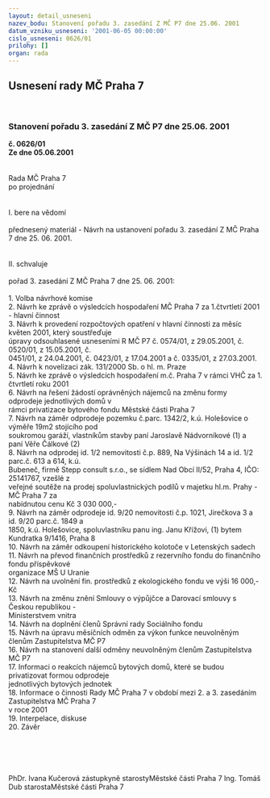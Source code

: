 ```yaml
---
layout: detail_usneseni
nazev_bodu: Stanovení pořadu 3. zasedání Z MČ P7 dne 25.06. 2001
datum_vzniku_usneseni: '2001-06-05 00:00:00'
cislo_usneseni: 0626/01
prilohy: []
organ: rada
---
```

<div id="ucUsn_pList" class="usn">
	<span><h2>Usnesení rady MČ Praha 7 </h2>
<br></span><div class="standBody">
<span><h3>Stanovení pořadu 3. zasedání Z MČ P7 dne 25.06. 2001</h3></span><div class="center">
		<strong>č. 0626/01</strong><br>
	</div>
<div class="center">
		<strong>Ze dne 05.06.2001</strong><br><br>
	</div>
<br>Rada MČ Praha 7<br>po projednání<br><br><br>I.	bere na vědomí<br><br> přednesený materiál - Návrh na ustanovení pořadu 3. zasedání Z MČ Praha 7 dne 25. 06. 2001.<br><br><br>II.	schvaluje <br><br>pořad 3. zasedání Z MČ Praha 7 dne 25. 06. 2001:<br><br>1.   Volba návrhové komise<br>2.   Návrh ke zprávě o výsledcích hospodaření MČ Praha 7 za 1.čtvrtletí 2001 - hlavní činnost<br>3.  Návrh k provedení rozpočtových opatření v hlavní činnosti za měsíc květen 2001, který soustřeďuje         <br>     úpravy odsouhlasené usneseními R MČ P7  č.  0574/01, z 29.05.2001, č. 0520/01, z 15.05.2001, č.   <br>     0451/01, z 24.04.2001, č. 0423/01, z 17.04.2001 a č. 0335/01, z 27.03.2001.<br>4.  Návrh k novelizaci zák. 131/2000 Sb. o hl. m. Praze<br>5.  Návrh ke zprávě o výsledcích hospodaření m.č. Praha 7 v rámci VHČ za 1. čtvrtletí roku 2001<br>6.  Návrh na řešení žádostí oprávněných nájemců na změnu formy odprodeje jednotlivých domů v <br>     rámci privatizace bytového fondu Městské části Praha 7<br>7.  Návrh na záměr odprodeje pozemku č.parc. 1342/2, k.ú. Holešovice o výměře 19m2 stojícího pod   <br>     soukromou garáží, vlastníkům stavby paní Jaroslavě Nádvorníkové (1) a paní Věře Čálkové (2)<br>8.  Návrh na odprodej id. 1/2 nemovitosti č.p. 889, Na Výšinách 14 a id. 1/2 parc.č. 613 a 614, k.ú. <br>     Bubeneč, firmě Stepp consult s.r.o., se sídlem Nad Obcí II/52, Praha 4, IČO: 25141767, vzešlé z <br>     veřejné soutěže na prodej spoluvlastnických podílů v majetku hl.m. Prahy - MČ Praha 7 za  <br>     nabídnutou cenu Kč 3 030 000,-<br>9.  Návrh na záměr odprodeje id. 9/20 nemovitosti č.p. 1021, Jirečkova 3 a id. 9/20 parc.č. 1849 a  <br>     1850, k.ú. Holešovice, spoluvlastníku panu ing. Janu Křížovi, (1) bytem Kundratka 9/1416, Praha 8<br>10. Návrh na záměr odkoupení historického kolotoče v Letenských sadech<br>11. Návrh na převod finančních prostředků z rezervního fondu do finančního fondu příspěvkové <br>     organizace MŠ U Uranie<br>12. Návrh na uvolnění fin. prostředků z ekologického fondu ve výši 16 000,- Kč<br>13. Návrh na změnu znění Smlouvy o výpůjčce a Darovací smlouvy s Českou republikou -<br>      Ministerstvem vnitra<br>14. Návrh na doplnění členů Správní rady Sociálního fondu<br>15. Návrh na úpravu měsíčních odměn za výkon funkce neuvolněným členům Zastupitelstva MČ P7<br>16. Návrh na stanovení další odměny neuvolněným členům Zastupitelstva MČ P7<br>17. Informaci o reakcích nájemců bytových domů, které se budou privatizovat formou odprodeje <br>      jednotlivých bytových jednotek<br>18. Informace o činnosti Rady MČ Praha 7 v období mezi 2. a 3. zasedáním Zastupitelstva MČ Praha 7 <br>      v roce 2001<br>19. Interpelace, diskuse<br>20. Závěr<br><br><br><br><br> 	<br>PhDr. Ivana Kučerová zástupkyně starostyMěstské části Praha 7	Ing. Tomáš Dub starostaMěstské části Praha 7<br>	<br><br>
</div>
</div>